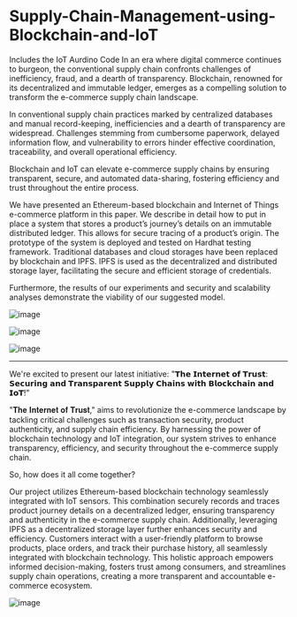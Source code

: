 # Supply-Chain-Management-using-Blockchain-and-IoT
Includes the IoT Aurdino Code
In an era where digital commerce continues to burgeon, the conventional supply chain confronts challenges of inefficiency, fraud, and a dearth of transparency. Blockchain, renowned for its decentralized and immutable ledger, emerges as a compelling solution to transform the e-commerce supply chain landscape. 

In conventional supply chain practices marked by centralized databases and manual record-keeping, inefficiencies and a dearth of transparency are widespread. Challenges stemming from cumbersome paperwork, delayed information flow, and vulnerability to errors hinder effective coordination, traceability, and overall operational efficiency. 

Blockchain and IoT can elevate e-commerce supply chains by ensuring transparent, secure, and automated data-sharing, fostering efficiency and trust throughout the entire process. 

We have presented an Ethereum-based blockchain and Internet of Things e-commerce platform in this paper. We describe in detail how to put in place a system that stores a product’s journey’s details on an immutable distributed ledger. This allows for secure tracing of a product’s origin. The prototype of the system is deployed and tested on Hardhat testing framework. Traditional databases and cloud storages have been replaced by blockchain and IPFS. IPFS is used as the decentralized and distributed storage layer, facilitating the secure and efficient storage of credentials. 

Furthermore, the results of our experiments and security and scalability analyses demonstrate the viability of our suggested model.

![image](https://github.com/Arpit-77/Supply-Chain-Management-using-Blockchain-and-IoT/assets/139072905/cb896507-eba9-4259-b4a6-b188fcb97ae2)


![image](https://github.com/Arpit-77/Supply-Chain-Management-using-Blockchain-and-IoT/assets/139072905/206e70ed-15e7-41bd-a988-0791a782a50d)


![image](https://github.com/Arpit-77/Supply-Chain-Management-using-Blockchain-and-IoT/assets/139072905/b8f3407e-061e-4b03-a85e-058300747846)



____________________

We're excited to present our latest initiative: "𝗧𝗵𝗲 𝗜𝗻𝘁𝗲𝗿𝗻𝗲𝘁 𝗼𝗳 𝗧𝗿𝘂𝘀𝘁: 𝗦𝗲𝗰𝘂𝗿𝗶𝗻𝗴 𝗮𝗻𝗱 𝗧𝗿𝗮𝗻𝘀𝗽𝗮𝗿𝗲𝗻𝘁 𝗦𝘂𝗽𝗽𝗹𝘆 𝗖𝗵𝗮𝗶𝗻𝘀 𝘄𝗶𝘁𝗵 𝗕𝗹𝗼𝗰𝗸𝗰𝗵𝗮𝗶𝗻 𝗮𝗻𝗱 𝗜𝗼𝗧!"

"𝐓𝐡𝐞 𝐈𝐧𝐭𝐞𝐫𝐧𝐞𝐭 𝐨𝐟 𝐓𝐫𝐮𝐬𝐭," aims to revolutionize the e-commerce landscape by tackling critical challenges such as transaction security, product authenticity, and supply chain efficiency. 
By harnessing the power of blockchain technology and IoT integration, our system strives to enhance transparency, efficiency, and security throughout the e-commerce supply chain.

So, how does it all come together? 

Our project utilizes Ethereum-based blockchain technology seamlessly integrated with IoT sensors. 
This combination securely records and traces product journey details on a decentralized ledger, ensuring transparency and authenticity in the e-commerce supply chain. 
Additionally, leveraging IPFS as a decentralized storage layer further enhances security and efficiency. 
Customers interact with a user-friendly platform to browse products, place orders, and track their purchase history, all seamlessly integrated with blockchain technology. 
This holistic approach empowers informed decision-making, fosters trust among consumers, and streamlines supply chain operations, creating a more transparent and accountable e-commerce ecosystem.


![image](https://github.com/Arpit-77/Supply-Chain-Management-using-Blockchain-and-IoT/assets/139072905/b01cae1f-833c-4236-b0c8-ff88e1f53ee6)

